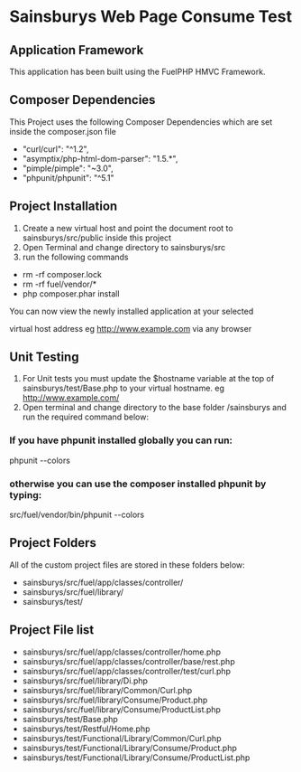 # Sainsburys Web Page Consume Test

## Application Framework
This application has been built using the FuelPHP HMVC Framework.

## Composer Dependencies
This Project uses the following Composer Dependencies which are set inside the composer.json file

* "curl/curl": "^1.2",
* "asymptix/php-html-dom-parser": "1.5.*",
* "pimple/pimple": "~3.0",
* "phpunit/phpunit": "^5.1"

## Project Installation
1. Create a new virtual host and point the document root to sainsburys/src/public inside this project
2. Open Terminal and change directory to sainsburys/src
3. run the following commands

* rm -rf composer.lock
* rm -rf fuel/vendor/*
* php composer.phar install

You can now view the newly installed application at your selected

virtual host address eg http://www.example.com via any browser

## Unit Testing
1. For Unit tests you must update the $hostname variable at the top of sainsburys/test/Base.php
to your virtual hostname. eg http://www.example.com/
2. Open terminal and change directory to the base folder /sainsburys and run the required command below:

### If you have phpunit installed globally you can run:

phpunit --colors

### otherwise you can use the composer installed phpunit by typing:

src/fuel/vendor/bin/phpunit --colors

## Project Folders
All of the custom project files are stored in these folders below:

* sainsburys/src/fuel/app/classes/controller/
* sainsburys/src/fuel/library/
* sainsburys/test/

## Project File list
* sainsburys/src/fuel/app/classes/controller/home.php
* sainsburys/src/fuel/app/classes/controller/base/rest.php
* sainsburys/src/fuel/app/classes/controller/test/curl.php
* sainsburys/src/fuel/library/Di.php
* sainsburys/src/fuel/library/Common/Curl.php
* sainsburys/src/fuel/library/Consume/Product.php
* sainsburys/src/fuel/library/Consume/ProductList.php
* sainsburys/test/Base.php
* sainsburys/test/Restful/Home.php
* sainsburys/test/Functional/Library/Common/Curl.php
* sainsburys/test/Functional/Library/Consume/Product.php
* sainsburys/test/Functional/Library/Consume/ProductList.php
